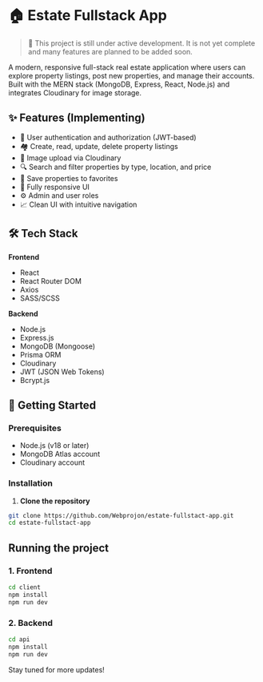 # 🏠 Estate Fullstack App

> 🚧 This project is still under active development. It is not yet complete and many features are planned to be added soon.

A modern, responsive full-stack real estate application where users can explore property listings, post new properties, and manage their accounts. Built with the MERN stack (MongoDB, Express, React, Node.js) and integrates Cloudinary for image storage.

## ✨ Features (Implementing)

- 🔐 User authentication and authorization (JWT-based)
- 🏘️ Create, read, update, delete property listings
- 📸 Image upload via Cloudinary
- 🔍 Search and filter properties by type, location, and price
- 💾 Save properties to favorites
- 📱 Fully responsive UI
- ⚙️ Admin and user roles
- 📈 Clean UI with intuitive navigation

## 🛠️ Tech Stack

**Frontend**  
- React  
- React Router DOM  
- Axios  
- SASS/SCSS  

**Backend**  
- Node.js  
- Express.js  
- MongoDB (Mongoose)
- Prisma ORM
- Cloudinary  
- JWT (JSON Web Tokens)  
- Bcrypt.js  

## 🔧 Getting Started

### Prerequisites

- Node.js (v18 or later)
- MongoDB Atlas account
- Cloudinary account

### Installation

1. **Clone the repository**

```bash
git clone https://github.com/Webprojon/estate-fullstact-app.git
cd estate-fullstact-app
```

## Running the project

### 1. Frontend

```bash
cd client
npm install
npm run dev
```
### 2. Backend

```bash
cd api
npm install
npm run dev
```

Stay tuned for more updates!
